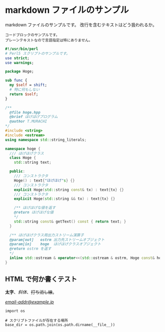 # markdown ファイルのサンプル

markdown ファイルのサンプルです。
改行を含むテキストはどう扱われるか。

```
コードブロックのサンプルです。
プレーンテキストなので言語指定は特にありません。
```

```perl
#!/usr/bin/perl
# Perl5 スクリプトのサンプルです。
use strict;
use warnings;

package Hoge;

sub func {
  my $self = shift;
  # 特に何もしない
  return $self;
}
```

```cpp
/**
  @file hoge.hpp
  @brief ほげほげプログラム
  @author T.MURACHI
*/
#include <string>
#include <ostream>
using namespace std::string_literals;

namespace hoge {
  /// ほげほげクラス
  class Hoge {
    std::string text;

  public:
    /// コンストラクタ
    Hoge() : text{"ほげほげ"s} {}
    /// コンストラクタ
    explicit Hoge(std::string const& tx) : text{tx} {}
    /// コンストラクタ
    explicit Hoge(std::string && tx) : text{tx} {}

    /** ほげほげな値を返す
    @return ほげほげな値
    */
    std::string const& getText() const { return text; }
  }

  /** ほげほげクラス用出力ストリーム演算子
  @param[out]   ostrm 出力先ストリームオブジェクト
  @param[in]    hoge  ほげほげクラスオブジェクト
  @return ostrm を返す
  */
  inline std::ostream & operator<<(std::ostream & ostrm, Hoge const& hoge) { return ostrm << hoge.getText(); }
}
```

## HTML で何か書くテスト

<b>太字</b>、<i>斜体</i>、<s>打ち消し線</s>。

<address><a href="mailto:email-addr@example.jp">email-addr@example.jp</a></address>

<pre><code class="py">import os

# スクリプトファイルが存在する場所
base_dir = os.path.join(os.path.dirname(__file__))
</code></pre>

